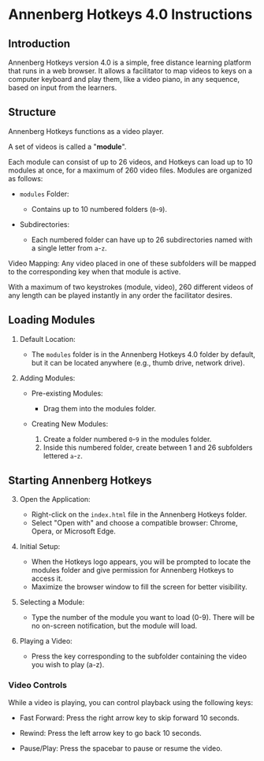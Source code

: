 # Annenberg Hotkeys 4.0 Instructions 

 

## Introduction 

Annenberg Hotkeys version 4.0 is a simple, free distance learning
platform that runs in a web browser. It allows a facilitator to map
videos to keys on a computer keyboard and play them, like a video
piano, in any sequence, based on input from the learners.

 

## Structure 

Annenberg Hotkeys functions as a video player. 

A set of videos is
called a "**module**". 

Each module can consist of up to 26 videos, and
Hotkeys can load up to 10 modules at once, for a maximum of 260 video
files. Modules are organized as follows:

- `modules` Folder: 
   - Contains up to 10 numbered folders (`0`-`9`). 

- Subdirectories: 
   - Each numbered folder can have up to 26 subdirectories named with a single letter from `a`-`z`. 


Video Mapping: Any video placed in one of these subfolders will be mapped to the corresponding key when that module is active. 

With a maximum of two keystrokes (module, video), 260 different videos
of any length can be played instantly in any order the facilitator
desires.

 

## Loading Modules 

1. Default Location: 
   - The `modules` folder is in the Annenberg Hotkeys 4.0 folder by default, but it can be located anywhere (e.g., thumb drive, network drive). 

2. Adding Modules: 
   - Pre-existing Modules: 
     - Drag them into the modules folder.

   - Creating New Modules: 
     1. Create a folder numbered `0`-`9` in the modules folder. 
	 2. Inside this numbered folder, create between 1 and 26 subfolders lettered `a`-`z`. 

 
## Starting Annenberg Hotkeys 

3. Open the Application: 

   - Right-click on the `index.html` file in the Annenberg Hotkeys
     folder.
   - Select "Open with" and choose a compatible browser: Chrome, Opera, or Microsoft Edge. 

4. Initial Setup: 

   - When the Hotkeys logo appears, you will be prompted to locate the modules folder and give permission for Annenberg Hotkeys to access it. 
   - Maximize the browser window to fill the screen for better visibility. 

5. Selecting a Module: 

   - Type the number of the module you want to load (0-9). There will be no on-screen notification, but the module will load. 

6. Playing a Video: 

   - Press the key corresponding to the subfolder containing the video you wish to play (a-z). 

 
### Video Controls 

While a video is playing, you can control playback using the following keys: 

- Fast Forward: Press the right arrow key to skip forward 10 seconds. 

- Rewind: Press the left arrow key to go back 10 seconds. 

- Pause/Play: Press the spacebar to pause or resume the video. 
